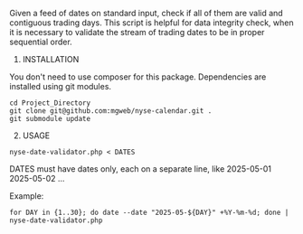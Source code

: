 Given a feed of dates on standard input, check if all of them are valid
and contiguous trading days.
This script is helpful for data integrity check, when it is necessary to validate
the stream of trading dates to be in proper sequential order.


1. INSTALLATION

You don't need to use composer for this package. Dependencies are installed using git modules.

```
cd Project_Directory
git clone git@github.com:mgweb/nyse-calendar.git .
git submodule update
```


2. USAGE

```
nyse-date-validator.php < DATES
```
DATES must have dates only, each on a separate line, like 
	2025-05-01
	2025-05-02
	...

Example:
```
for DAY in {1..30}; do date --date "2025-05-${DAY}" +%Y-%m-%d; done | nyse-date-validator.php
```


